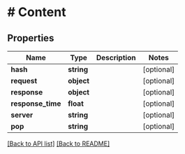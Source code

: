 # # Content

## Properties

Name | Type | Description | Notes
------------ | ------------- | ------------- | -------------
**hash** | **string** |  | [optional]
**request** | **object** |  | [optional]
**response** | **object** |  | [optional]
**response_time** | **float** |  | [optional]
**server** | **string** |  | [optional]
**pop** | **string** |  | [optional]

[[Back to API list]](../../README.md#endpoints) [[Back to README]](../../README.md)
